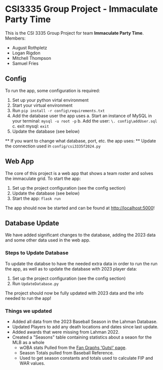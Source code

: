 # CSI3335 Group Project - Immaculate Party Time

This is the CSI 3335 Group Project for team **Immaculate Party Time**.
Members:
- August Rothpletz
- Logan Rigdon
- Mitchell Thompson
- Samuel Fries

## Config 
To run the app, some configuration is required:

1. Set up your python virtal environment
2. Start your virtual environment
3. Run `pip install -r config\requirements.txt`
4. Add the database user the app uses
    a. Start an instance of MySQL in your terminal: `mysql -u root -p`
    b. Add the user: `\. config\addUser.sql`
    c. exit mysql: `exit`
5. Update the database (see below)

** If you want to change what database, port, etc. the app uses: **
Update the connection used in `config/csi3335f2024.py`

## Web App
The core of this project is a web app that shows a team roster and solves the immaculate grid.
To start the app:
1. Set up the project configuration (see the config section)
2. Update the database (see below)
3. Start the app: `flask run`

The app should now be started and can be found at [http://localhost:5000](http://localhost:5000)!

## Database Update

We have added significant changes to the database, adding the 2023 data and some other data used in the web app.

### Steps to Update Database

To update the databse to have the needed extra data in order to run the run the app, as well as to update the database with 2023 player data:
1. Set up the project configuration (see the config section)
2. Run `UpdateDatabase.py`

The project should now be fully updated with 2023 data and the info needed to run the app!

### Things we updated
- Added all data from the 2023 Baseball Season in the Lahman Database.
- Updated Players to add any death locations and dates since last update.
- Added awards that were missing from Lahman 2022.
- Created a "Seasons" table containing statistics about a seaon for the MLB as a whole
   - wOBA stats Pulled from the [Fan Graphs 'Guts!' page](https://www.fangraphs.com/guts.aspx).
   - Season Totals pulled from Baseball Reference.
   - Used to get season constants and totals used to calculate FIP and WAR values.